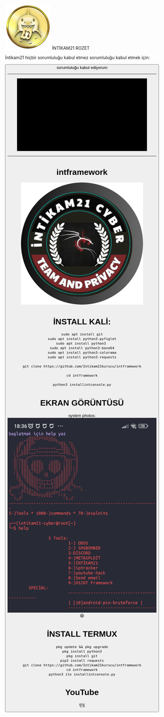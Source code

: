 <img src="https://github.com/Schweinepriester/github-profile-achievements/blob/main/images%2Ftiers%2Fpull-shark-gold.png" alt="Rozet" width="150" height="150" size="50"> İNTİKAM21 ROZET




İntikam21 hiçbir sorumluluğu kabul etmez
sorumluluğu kabul etmek için:


<button>sorumluluğu kabul ediyorum



-----------------------------------------------
![](https://github.com/Intikam21kurucu/intframework/blob/43b69f75b8bce99b2300ce8c885f314cb4da0c30/lv_0_20240504124041.gif)

-----------------------------------------------

 

  
 

# intframework

[![Github Badge](https://github.com/Intikam21kurucu/intframework/blob/Intikam21kurucu-patch-1/%5BOrijinal%20boyut%5D%20Renkli%20Modern%20Yuvarlak%20Okul%20Logo_20240423_141004_0000.png?style=quare&labelColor=000&logo=Github&logoColor=white&link=link)](link) 


# İNSTALL KALİ:
````apt update & apt upgrade
sudo apt install git
sudo apt install python3-pyfiglet
sudo apt install python3 
sudo apt install python3-base64
sudo apt install python3-colorama
sudo apt install python3-requests

git clone https://github.com/Intikam21kurucu/intframework

cd intframework

python3 installintconsole.py
````

# EKRAN GÖRÜNTÜSÜ 

system photos:
![İntikam21 photos:](https://github.com/Intikam21kurucu/intframework/blob/Intikam21kurucu-patch-1/IMG_20240504_183657.jpg) 😄 




# İNSTALL TERMUX
````apt update && apt upgrade
pkg update && pkg upgrade
pkg install python3
pkg install git
pip3 install requests
git clone https://github.com/Intikam21kurucu/intframework
cd intframework
python3 ile installintconsole.py
````



# YouTube

![!](






